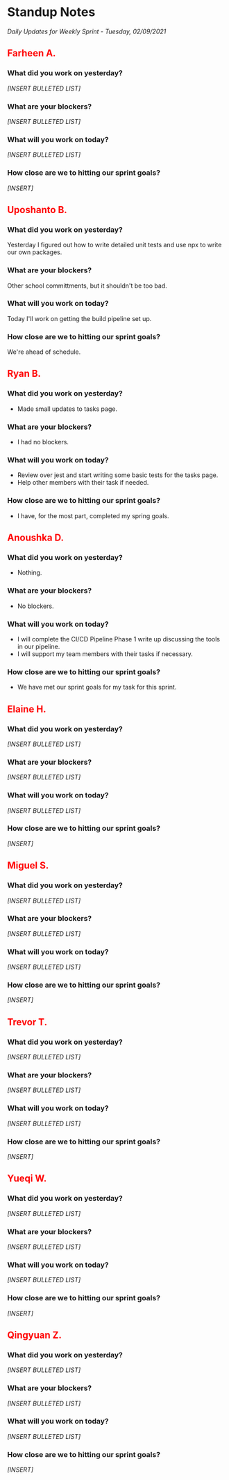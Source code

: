 # Standup Notes

_Daily Updates for Weekly Sprint - Tuesday, 02/09/2021_

## <span style="color: red;">Farheen A.</span>

### What did you work on yesterday?

_[INSERT BULLETED LIST]_

### What are your blockers?

_[INSERT BULLETED LIST]_

### What will you work on today?

_[INSERT BULLETED LIST]_

### How close are we to hitting our sprint goals?

_[INSERT]_

## <span style="color: red;">Uposhanto B.</span>

### What did you work on yesterday?

Yesterday I figured out how to write detailed unit tests and use npx to write our own packages.

### What are your blockers?

Other school committments, but it shouldn't be too bad.

### What will you work on today?

Today I'll work on getting the build pipeline set up.

### How close are we to hitting our sprint goals?

We're ahead of schedule.

## <span style="color: red;">Ryan B.</span>

### What did you work on yesterday?

- Made small updates to tasks page.

### What are your blockers?

- I had no blockers.

### What will you work on today?

- Review over jest and start writing some basic tests for the tasks page.
- Help other members with their task if needed.

### How close are we to hitting our sprint goals?

- I have, for the most part, completed my spring goals.

## <span style="color: red;">Anoushka D.</span>

### What did you work on yesterday?

- Nothing.

### What are your blockers?

- No blockers.

### What will you work on today?

- I will complete the CI/CD Pipeline Phase 1 write up discussing the tools in our pipeline.
- I will support my team members with their tasks if necessary.

### How close are we to hitting our sprint goals?

- We have met our sprint goals for my task for this sprint.

## <span style="color: red;">Elaine H.</span>

### What did you work on yesterday?

_[INSERT BULLETED LIST]_

### What are your blockers?

_[INSERT BULLETED LIST]_

### What will you work on today?

_[INSERT BULLETED LIST]_

### How close are we to hitting our sprint goals?

_[INSERT]_

## <span style="color: red;">Miguel S.</span>

### What did you work on yesterday?

_[INSERT BULLETED LIST]_

### What are your blockers?

_[INSERT BULLETED LIST]_

### What will you work on today?

_[INSERT BULLETED LIST]_

### How close are we to hitting our sprint goals?

_[INSERT]_

## <span style="color: red;">Trevor T.</span>

### What did you work on yesterday?

_[INSERT BULLETED LIST]_

### What are your blockers?

_[INSERT BULLETED LIST]_

### What will you work on today?

_[INSERT BULLETED LIST]_

### How close are we to hitting our sprint goals?

_[INSERT]_

## <span style="color: red;">Yueqi W.</span>

### What did you work on yesterday?

_[INSERT BULLETED LIST]_

### What are your blockers?

_[INSERT BULLETED LIST]_

### What will you work on today?

_[INSERT BULLETED LIST]_

### How close are we to hitting our sprint goals?

_[INSERT]_

## <span style="color: red;">Qingyuan Z.</span>

### What did you work on yesterday?

_[INSERT BULLETED LIST]_

### What are your blockers?

_[INSERT BULLETED LIST]_

### What will you work on today?

_[INSERT BULLETED LIST]_

### How close are we to hitting our sprint goals?

_[INSERT]_
